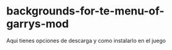 # backgrounds-for-te-menu-of-garrys-mod
Aqui tienes opciones de descarga y como instalarlo en el juego
